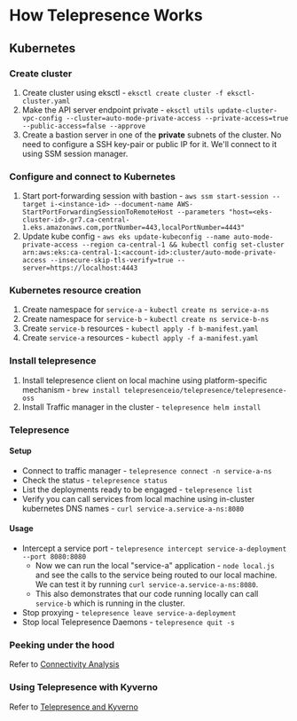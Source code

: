 # How Telepresence Works

## Kubernetes

### Create cluster

1. Create cluster using eksctl - `eksctl create cluster -f eksctl-cluster.yaml`
1. Make the API server endpoint private - `eksctl utils update-cluster-vpc-config --cluster=auto-mode-private-access --private-access=true --public-access=false --approve`
1. Create a bastion server in one of the **private** subnets of the cluster. No need to configure a SSH key-pair or public IP for it. We'll connect to it using SSM session manager.

### Configure and connect to Kubernetes

1. Start port-forwarding session with bastion -
    `aws ssm start-session --target i-<instance-id> --document-name AWS-StartPortForwardingSessionToRemoteHost --parameters "host=<eks-cluster-id>.gr7.ca-central-1.eks.amazonaws.com,portNumber=443,localPortNumber=4443"`
1. Update kube config -
    `aws eks update-kubeconfig --name auto-mode-private-access --region ca-central-1 && kubectl config set-cluster arn:aws:eks:ca-central-1:<account-id>:cluster/auto-mode-private-access --insecure-skip-tls-verify=true --server=https://localhost:4443`

### Kubernetes resource creation

1. Create namespace for `service-a` - `kubectl create ns service-a-ns`
1. Create namespace for `service-b` - `kubectl create ns service-b-ns`
1. Create `service-b` resources - `kubectl apply -f b-manifest.yaml`
1. Create `service-a` resources - `kubectl apply -f a-manifest.yaml`

### Install telepresence

1. Install telepresence client on local machine using platform-specific mechanism -
   `brew install telepresenceio/telepresence/telepresence-oss`
1. Install Traffic manager in the cluster - `telepresence helm install`

### Telepresence

#### Setup

* Connect to traffic manager - `telepresence connect -n service-a-ns`
* Check the status - `telepresence status`
* List the deployments ready to be engaged - `telepresence list`
* Verify you can call services from local machine using in-cluster kubernetes DNS names - `curl service-a.service-a-ns:8080`

#### Usage

* Intercept a service port - `telepresence intercept service-a-deployment --port 8080:8080`
  * Now we can run the local "service-a" application - `node local.js` and see the calls to the service being routed to our local machine. We can test it by running `curl service-a.service-a-ns:8080`.
  * This also demonstrates that our code running locally can call `service-b` which is running in the cluster.
* Stop proxying - `telepresence leave service-a-deployment`
* Stop local Telepresence Daemons - `telepresence quit -s`

### Peeking under the hood

Refer to [Connectivity Analysis](./connectivity-analysis.md)

### Using Telepresence with Kyverno

Refer to [Telepresence and Kyverno](./telepresence-with-kyverno.md)